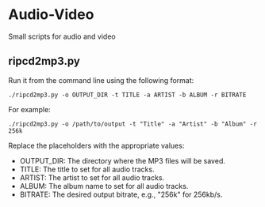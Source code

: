 # Audio-Video
Small scripts for audio and video

## ripcd2mp3.py
Run it from the command line using the following format:
```
./ripcd2mp3.py -o OUTPUT_DIR -t TITLE -a ARTIST -b ALBUM -r BITRATE
```
For example:
```
./ripcd2mp3.py -o /path/to/output -t "Title" -a "Artist" -b "Album" -r 256k
```
Replace the placeholders with the appropriate values:
- OUTPUT_DIR: The directory where the MP3 files will be saved.
- TITLE: The title to set for all audio tracks.
- ARTIST: The artist to set for all audio tracks.
- ALBUM: The album name to set for all audio tracks.
- BITRATE: The desired output bitrate, e.g., "256k" for 256kb/s.
